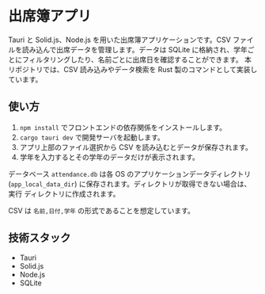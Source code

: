 # 出席簿アプリ

Tauri と Solid.js、Node.js を用いた出席簿アプリケーションです。CSV ファイルを読み込んで出席データを管理します。データは SQLite に格納され、学年ごとにフィルタリングしたり、名前ごとに出席日を確認することができます。
本リポジトリでは、CSV 読み込みやデータ検索を Rust 製のコマンドとして実装しています。

## 使い方

1. `npm install` でフロントエンドの依存関係をインストールします。
2. `cargo tauri dev` で開発サーバを起動します。
3. アプリ上部のファイル選択から CSV を読み込むとデータが保存されます。
4. 学年を入力するとその学年のデータだけが表示されます。

データベース `attendance.db` は各 OS のアプリケーションデータディレクトリ
(`app_local_data_dir`) に保存されます。ディレクトリが取得できない場合は、実行
ディレクトリに作成されます。

CSV は `名前,日付,学年` の形式であることを想定しています。

## 技術スタック
- Tauri
- Solid.js
- Node.js
- SQLite

